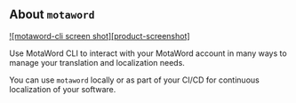 ## About `motaword`

[![motaword-cli screen shot][product-screenshot]](https://www.motaword.com)

Use MotaWord CLI to interact with your MotaWord account in many ways to manage your translation and localization needs.

You can use `motaword` locally or as part of your CI/CD for continuous localization of your software.
